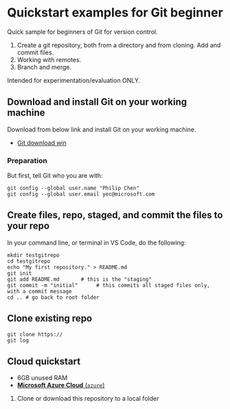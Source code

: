 # Quickstart examples for Git beginner 

Quick sample for beginners of Git for version control.

1. Create a git repository, both from a directory and from cloning. Add and commit files.
2. Working with remotes.
3. Branch and merge.

Intended for experimentation/evaluation ONLY.

## Download and install Git on your working machine

Download from below link and install Git on your working machine. 
- [Git download win](https://git-scm.com/download/win)

### Preparation 

But first, tell Git who you are with:

```hcl
git config --global user.name "Philip Chen"
git config --global user.email yec@microsoft.com
```

## Create files, repo, staged, and commit the files to your repo

In your command line, or terminal in VS Code, do the following: 

```hcl
mkdir testgitrepo
cd testgitrepo
echo "My first repository." > README.md
git init
git add README.md       # this is the "staging"
git commit -m "initial"      # this commits all staged files only, with a commit message
cd .. # go back to root folder

```

## Clone existing repo 


```hcl
git clone https://
git log
```

## Cloud quickstart

- 6GB unused RAM
- [**Microsoft Azure Cloud** (`azure`)](./rancher/azure)
1. Clone or download this repository to a local folder
